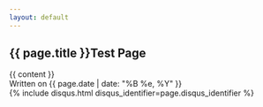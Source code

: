 ```yaml
---
layout: default
---
```


<article class="post">

  <h1>{{ page.title }}Test Page</h1>

  <div class="entry">
    {{ content }}
  </div>

  <div class="date">
    Written on {{ page.date | date: "%B %e, %Y" }}
  </div>

  <div class="comments">
    {% include disqus.html disqus_identifier=page.disqus_identifier %}
  </div>
</article>
